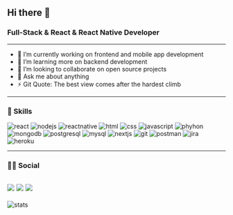## Hi there 👋
### Full-Stack & React & React Native Developer
---
- 🔭 I’m currently working on frontend and mobile app development 
- 🌱 I’m learning more on backend development
- 👯 I’m looking to collaborate on open source projects
- 💬 Ask me about anything
- ⚡ Git Quote: The best view comes after the hardest climb
---
### 🚀 Skills
![react](https://img.shields.io/badge/React-20232A?style=for-the-badge&logo=react&logoColor=61DAFB)
![nodejs](https://img.shields.io/badge/Node.js-339933?style=for-the-badge&logo=nodedotjs&logoColor=white)
![reactnative](https://img.shields.io/badge/React_Native-20232A?style=for-the-badge&logo=react&logoColor=61DAFB)
![html](https://img.shields.io/badge/HTML5-E34F26?style=for-the-badge&logo=html5&logoColor=white)
![css](https://img.shields.io/badge/CSS3-1572B6?style=for-the-badge&logo=css3&logoColor=white)
![javascript](https://img.shields.io/badge/JavaScript-323330?style=for-the-badge&logo=javascript&logoColor=F7DF1E)
![phyhon](https://img.shields.io/badge/Python-3776AB?style=for-the-badge&logo=python&logoColor=white)
![mongodb](https://img.shields.io/badge/MongoDB-white?style=for-the-badge&logo=mongodb&logoColor=4EA94B)
![postgresql](https://img.shields.io/badge/PostgreSQL-316192?style=for-the-badge&logo=postgresql&logoColor=white)
![mysql](https://img.shields.io/badge/MySQL-005C84?style=for-the-badge&logo=mysql&logoColor=white)
![nextjs](https://img.shields.io/badge/next.js-000000?style=for-the-badge&logo=nextdotjs&logoColor=white)
![git](https://img.shields.io/badge/Git-F05032?style=for-the-badge&logo=git&logoColor=white)
![postman](https://img.shields.io/badge/Postman-FF6C37?style=for-the-badge&logo=Postman&logoColor=white)
![jira](https://img.shields.io/badge/Jira-0052CC?style=for-the-badge&logo=Jira&logoColor=white)
![heroku](https://img.shields.io/badge/Heroku-430098?style=for-the-badge&logo=heroku&logoColor=white)

---
### 👨👩 Social
[![](https://img.shields.io/badge/linkedin-%230077B5.svg?&style=for-the-badge&logo=linkedin&logoColor=white)](https://www.linkedin.com/in/mrtakca/)
[![](https://img.shields.io/badge/twitter-%231DA1F2.svg?&style=for-the-badge&logo=twitter&logoColor=white)](https://twitter.com/MuratM99)
[![](https://img.shields.io/badge/Gmail-D14836?style=for-the-badge&logo=gmail&logoColor=white)](mailto:muratakca.mt@gmail.com)
---
![stats](https://github-readme-streak-stats.herokuapp.com/?user=muratsgt)
